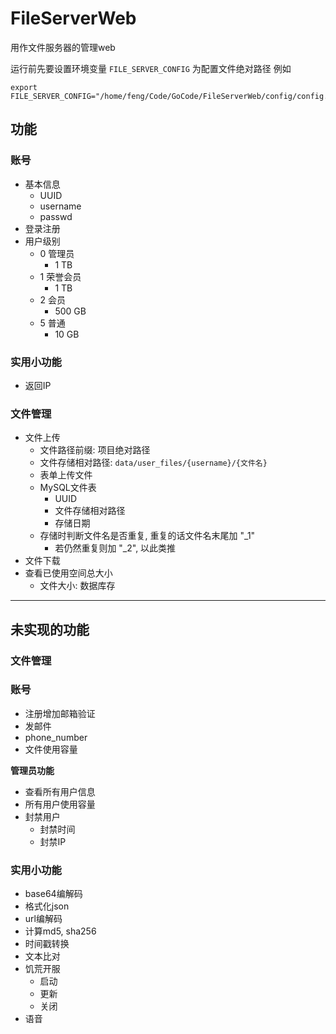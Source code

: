 # FileServerWeb
用作文件服务器的管理web

运行前先要设置环境变量 `FILE_SERVER_CONFIG` 为配置文件绝对路径
例如
```shell
export FILE_SERVER_CONFIG="/home/feng/Code/GoCode/FileServerWeb/config/config.toml"
```

## 功能

### 账号
- 基本信息
  - UUID
  - username
  - passwd
- 登录注册
- 用户级别
  - 0 管理员
    - 1 TB
  - 1 荣誉会员
    - 1 TB
  - 2 会员
    - 500 GB
  - 5 普通
    - 10 GB

### 实用小功能
- 返回IP

### 文件管理
- 文件上传
  - 文件路径前缀: 项目绝对路径
  - 文件存储相对路径: `data/user_files/{username}/{文件名}`
  - 表单上传文件
  - MySQL文件表
    - UUID
    - 文件存储相对路径
    - 存储日期
  - 存储时判断文件名是否重复, 重复的话文件名末尾加 "_1"
    - 若仍然重复则加 "_2", 以此类推
- 文件下载
- 查看已使用空间总大小
  - 文件大小: 数据库存

---

## 未实现的功能

### 文件管理
### 账号
- 注册增加邮箱验证
- 发邮件
- phone_number
- 文件使用容量

__管理员功能__
- 查看所有用户信息
- 所有用户使用容量
- 封禁用户
  - 封禁时间
  - 封禁IP

### 实用小功能

- base64编解码
- 格式化json
- url编解码
- 计算md5, sha256
- 时间戳转换
- 文本比对
- 饥荒开服
  - 启动
  - 更新
  - 关闭
- 语音
